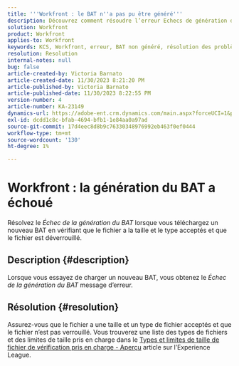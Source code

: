 ```yaml
---
title: '''Workfront : le BAT n''a pas pu être généré'''
description: Découvrez comment résoudre l’erreur Echecs de génération de BAT lorsque vous chargez un nouveau BAT dans Workfront.
solution: Workfront
product: Workfront
applies-to: Workfront
keywords: KCS, Workfront, erreur, BAT non généré, résolution des problèmes
resolution: Resolution
internal-notes: null
bug: false
article-created-by: Victoria Barnato
article-created-date: 11/30/2023 8:21:20 PM
article-published-by: Victoria Barnato
article-published-date: 11/30/2023 8:22:55 PM
version-number: 4
article-number: KA-23149
dynamics-url: https://adobe-ent.crm.dynamics.com/main.aspx?forceUCI=1&pagetype=entityrecord&etn=knowledgearticle&id=ebf3dc00-be8f-ee11-8179-6045bd0065b6
exl-id: dcdd1c8c-bfab-4694-bfb1-1e84aa0a97ad
source-git-commit: 17d4eec8d8b9c76330348976992eb463f0ef0444
workflow-type: tm+mt
source-wordcount: '130'
ht-degree: 1%

---
```


# Workfront : la génération du BAT a échoué


Résolvez le *Échec de la génération du BAT* lorsque vous téléchargez un nouveau BAT en vérifiant que le fichier a la taille et le type acceptés et que le fichier est déverrouillé.

## Description {#description}


Lorsque vous essayez de charger un nouveau BAT, vous obtenez le *Échec de la génération du BAT* message d’erreur.


## Résolution {#resolution}


Assurez-vous que le fichier a une taille et un type de fichier acceptés et que le fichier n’est pas verrouillé. Vous trouverez une liste des types de fichiers et des limites de taille pris en charge dans le [Types et limites de taille de fichier de vérification pris en charge - Aperçu](https://experienceleague.adobe.com/docs/workfront/using/review-and-approve-work/proofing/proofing-overview/supported-proofing-file-types.html?lang=en#:~:text=File%20size%20limits&amp;amp;text=Files%20must%20be%20less%20than,be%20less%20than%20100%20MB.) article sur l’Experience League.
